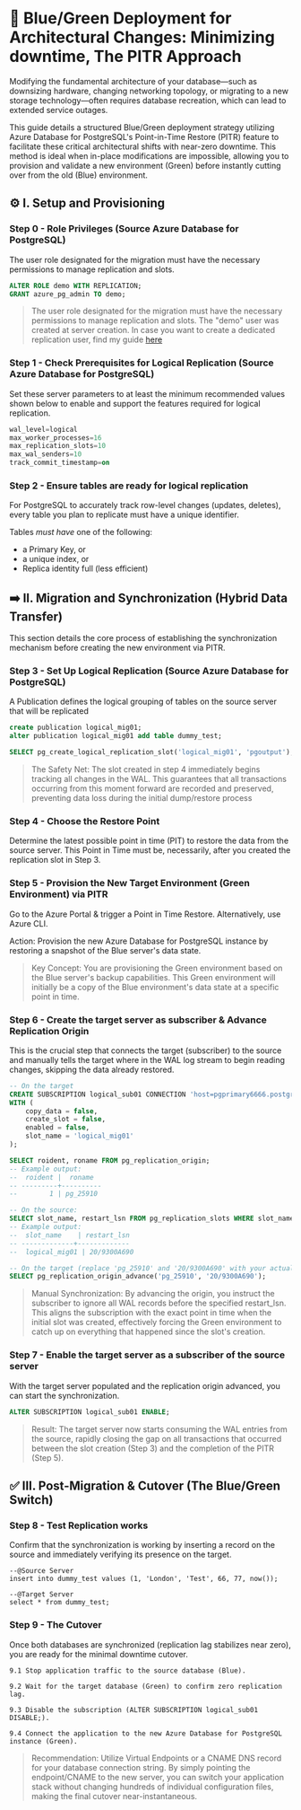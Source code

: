 # 🎨 Blue/Green Deployment for Architectural Changes: Minimizing downtime, The PITR Approach

Modifying the fundamental architecture of your database—such as downsizing hardware, changing networking topology, or migrating to a new storage technology—often requires database recreation, which can lead to extended service outages.

This guide details a structured Blue/Green deployment strategy utilizing Azure Database for PostgreSQL's Point-in-Time Restore (PITR) feature to facilitate these critical architectural shifts with near-zero downtime. 
This method is ideal when in-place modifications are impossible, allowing you to provision and validate a new environment (Green) before instantly cutting over from the old (Blue) environment.

## ⚙️ I. Setup and Provisioning 

### Step 0 - Role Privileges (Source Azure Database for PostgreSQL)

The user role designated for the migration must have the necessary permissions to manage replication and slots.
```sql
ALTER ROLE demo WITH REPLICATION;
GRANT azure_pg_admin TO demo;
```
> The user role designated for the migration must have the necessary permissions to manage replication and slots. The "demo" user was created at server creation. In case you want to create a dedicated replication user, find my guide [here](https://github.com/berenguel/bi-directional-replication-in-Flexible-Server/blob/main/configuring_replication_user.sql)

### Step 1 - Check Prerequisites for Logical Replication (Source Azure Database for PostgreSQL)
Set these server parameters to at least the minimum recommended values shown below to enable and support the features required for logical replication.

```sql
wal_level=logical
max_worker_processes=16
max_replication_slots=10
max_wal_senders=10
track_commit_timestamp=on
```

### Step 2 - Ensure tables are ready for logical replication

For PostgreSQL to accurately track row-level changes (updates, deletes), every table you plan to replicate must have a unique identifier.

Tables *must have* one of the following:
- a Primary Key, or
- a unique index, or
- Replica identity full (less efficient)

## ➡️ II. Migration and Synchronization (Hybrid Data Transfer)

This section details the core process of establishing the synchronization mechanism before creating the new environment via PITR.

### Step 3 - Set Up Logical Replication (Source Azure Database for PostgreSQL)

A Publication defines the logical grouping of tables on the source server that will be replicated

```sql
create publication logical_mig01;
alter publication logical_mig01 add table dummy_test;

SELECT pg_create_logical_replication_slot('logical_mig01', 'pgoutput');
```
> The Safety Net: The slot created in step 4 immediately begins tracking all changes in the WAL. This guarantees that all transactions occurring from this moment forward are recorded and preserved, preventing data loss during the initial dump/restore process

### Step 4 - Choose the Restore Point
Determine the latest possible point in time (PIT) to restore the data from the source server. This Point in Time must be, necessarily, after you created the replication slot in Step 3.


### Step 5 - Provision the New Target Environment (Green Environment) via PITR

Go to the Azure Portal & trigger a Point in Time Restore. Alternatively, use Azure CLI.

Action: Provision the new Azure Database for PostgreSQL instance by restoring a snapshot of the Blue server's data state.

> Key Concept: You are provisioning the Green environment based on the Blue server's backup capabilities. This Green environment will initially be a copy of the Blue environment's data state at a specific point in time.

### Step 6 - Create the target server as subscriber & Advance Replication Origin

This is the crucial step that connects the target (subscriber) to the source and manually tells the target where in the WAL log stream to begin reading changes, skipping the data already restored.

```sql
-- On the target
CREATE SUBSCRIPTION logical_sub01 CONNECTION 'host=pgprimary6666.postgres.database.azure.com port=5432 dbname=postgres user=yyyy password=zzzzzzz' PUBLICATION logical_mig01
WITH (
	copy_data = false,
	create_slot = false,
	enabled = false,
	slot_name = 'logical_mig01'
);

SELECT roident, roname FROM pg_replication_origin;
-- Example output:
--  roident |  roname
-- ---------+----------
--        1 | pg_25910

-- On the source:
SELECT slot_name, restart_lsn FROM pg_replication_slots WHERE slot_name = 'logical_mig01';
-- Example output:
--  slot_name    | restart_lsn
-- -------------+-------------
--  logical_mig01 | 20/9300A690

-- On the target (replace 'pg_25910' and '20/9300A690' with your actual values):
SELECT pg_replication_origin_advance('pg_25910', '20/9300A690');
```

> Manual Synchronization: By advancing the origin, you instruct the subscriber to ignore all WAL records before the specified restart_lsn. This aligns the subscription with the exact point in time when the initial slot was created, effectively forcing the Green environment to catch up on everything that happened since the slot's creation.

### Step 7 - Enable the target server as a subscriber of the source server

With the target server populated and the replication origin advanced, you can start the synchronization.

```sql
ALTER SUBSCRIPTION logical_sub01 ENABLE;
```
> Result: The target server now starts consuming the WAL entries from the source, rapidly closing the gap on all transactions that occurred between the slot creation (Step 3) and the completion of the PITR (Step 5).

## ✅ III. Post-Migration & Cutover (The Blue/Green Switch)

### Step 8 - Test Replication works
Confirm that the synchronization is working by inserting a record on the source and immediately verifying its presence on the target.
```
--@Source Server
insert into dummy_test values (1, 'London', 'Test', 66, 77, now());
```
```
--@Target Server
select * from dummy_test;
```

### Step 9 - The Cutover
Once both databases are synchronized (replication lag stabilizes near zero), you are ready for the minimal downtime cutover.

	9.1 Stop application traffic to the source database (Blue).

	9.2 Wait for the target database (Green) to confirm zero replication lag.

	9.3 Disable the subscription (ALTER SUBSCRIPTION logical_sub01 DISABLE;).

	9.4 Connect the application to the new Azure Database for PostgreSQL instance (Green).

> Recommendation: Utilize Virtual Endpoints or a CNAME DNS record for your database connection string. By simply pointing the endpoint/CNAME to the new server, you can switch your application stack without changing hundreds of individual configuration files, making the final cutover near-instantaneous.
